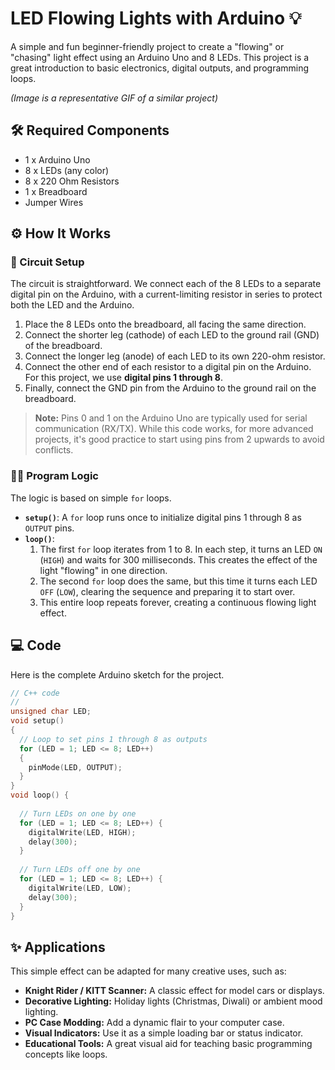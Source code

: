 # LED Flowing Lights with Arduino 💡

A simple and fun beginner-friendly project to create a "flowing" or "chasing" light effect using an Arduino Uno and 8 LEDs. This project is a great introduction to basic electronics, digital outputs, and programming loops.


*(Image is a representative GIF of a similar project)*

## 🛠️ Required Components

*   1 x Arduino Uno
*   8 x LEDs (any color)
*   8 x 220 Ohm Resistors
*   1 x Breadboard
*   Jumper Wires

## ⚙️ How It Works

### 🔌 Circuit Setup

The circuit is straightforward. We connect each of the 8 LEDs to a separate digital pin on the Arduino, with a current-limiting resistor in series to protect both the LED and the Arduino.

1.  Place the 8 LEDs onto the breadboard, all facing the same direction.
2.  Connect the shorter leg (cathode) of each LED to the ground rail (GND) of the breadboard.
3.  Connect the longer leg (anode) of each LED to its own 220-ohm resistor.
4.  Connect the other end of each resistor to a digital pin on the Arduino. For this project, we use **digital pins 1 through 8**.
5.  Finally, connect the GND pin from the Arduino to the ground rail on the breadboard.

> **Note:** Pins 0 and 1 on the Arduino Uno are typically used for serial communication (RX/TX). While this code works, for more advanced projects, it's good practice to start using pins from 2 upwards to avoid conflicts.

### 👨‍💻 Program Logic

The logic is based on simple `for` loops.

*   **`setup()`**: A `for` loop runs once to initialize digital pins 1 through 8 as `OUTPUT` pins.
*   **`loop()`**:
    1.  The first `for` loop iterates from 1 to 8. In each step, it turns an LED `ON` (`HIGH`) and waits for 300 milliseconds. This creates the effect of the light "flowing" in one direction.
    2.  The second `for` loop does the same, but this time it turns each LED `OFF` (`LOW`), clearing the sequence and preparing it to start over.
    3.  This entire loop repeats forever, creating a continuous flowing light effect.

## 💻 Code

Here is the complete Arduino sketch for the project.

```cpp
// C++ code
//
unsigned char LED;
void setup() 
{
  // Loop to set pins 1 through 8 as outputs
  for (LED = 1; LED <= 8; LED++)
  {
    pinMode(LED, OUTPUT);
  }
}
void loop() {
  
  // Turn LEDs on one by one
  for (LED = 1; LED <= 8; LED++) {
    digitalWrite(LED, HIGH);
    delay(300);
  }
  
  // Turn LEDs off one by one
  for (LED = 1; LED <= 8; LED++) {
    digitalWrite(LED, LOW);
    delay(300);
  }
}
```
## ✨ Applications

This simple effect can be adapted for many creative uses, such as:

*   **Knight Rider / KITT Scanner:** A classic effect for model cars or displays.
*   **Decorative Lighting:** Holiday lights (Christmas, Diwali) or ambient mood lighting.
*   **PC Case Modding:** Add a dynamic flair to your computer case.
*   **Visual Indicators:** Use it as a simple loading bar or status indicator.
*   **Educational Tools:** A great visual aid for teaching basic programming concepts like loops.
